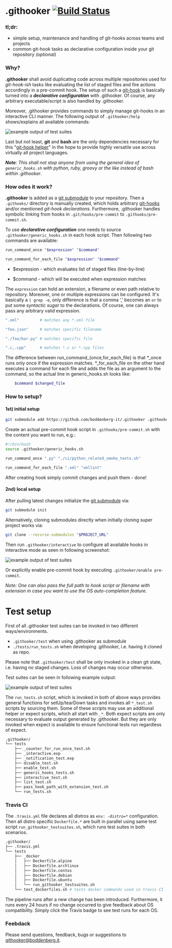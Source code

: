 # .githooker [![Build Status](https://travis-ci.com/boddenberg-it/.githooker.svg?branch=master)](https://travis-ci.com/boddenberg-it/.githooker)

### tl;dr: 

- simple setup, maintenance and handling of git-hooks across teams and projects
- common git-hook tasks as declarative configuration inside your git repository _(optional)_

### Why?

**.githooker** shall avoid duplicating code across multiple repositories used for _git-hook-ish_ tasks like evaluating the list of staged files and fire actions accordingly in a pre-commit hook. The setup of such a [git-hook](https://git-scm.com/docs/githooks) is basically turned into a **_declarative configuration_** with .githooker. Of course, any arbitrary executable/script is also handled by .githooker.

Moreover, .githooker provides commands to simply manage git-hooks in an interactive CLI manner. The following output of `.githooker/help` shows/explains all available commands:

![example output of test suites](https://boddenberg.it/github_pics/githooker/help_log.png)

Last but not least, **git** and **bash** are the only dependencies necessary for this "[git-hook helper](https://git-scm.com/docs/githooks)" in the hope to provide highly versatile use across virtually all project languages.

_***Note***: This shall not stop anyone from using the general idea of `generic_hooks.sh` with python, ruby, groovy or the like instead of bash within .githooker_.

### How odes it work?

**.githooker** is added as a [git submodule](https://git-scm.com/docs/git-submodule) to your repository. Then a `.githooks/` directory is manually created, which holds arbitrary [git-hooks](https://git-scm.com/docs/githooks) and/or mentioned _git-hook declarations_. Furthermore, .githooker handles symbolic linking from hooks in `.git/hooks/pre-commit` to `.githooks/pre-commit.sh`.

To use **_declarative configuration_** one needs to source `.githooker/generic_hooks.sh` in each hook script. Then following two commands are available:

```bash
run_command_once "$expression" "$command"

run_command_for_each_file "$expression" "$command"
```

- $expression - which evaluates list of staged files (line-by-line)

- $command - which will be executed when expression matches

The `expression` can hold an extension, a filename or even path relative to repository. Moreover, one or multiple expressions can be configured. It's basically a `| grep -e`, only difference is that a comma ',' becomes an `or` to put some _syntactic sugar_ to the declarations. Of course, one can always pass any arbitrary valid expression.

```bash
".xml"         # matches any *.xml file

"foo.json"     # matches specific filename

"./foo/bar.py" # matches specific file

".c,.cpp"      # matches *.c or *.cpp files
```

The difference between run_command_{once,for_each_file} is that *_once runs only once if the expression matches. *_for_each_file on the other hand executes a command for each file and adds the file as an argument to the command, so the actual line in generic_hooks.sh looks like:

```bash
    $command $changed_file
```

### How to setup?

#### 1st) initial setup 

```bash
git submodule add https://github.com/boddenberg-it/.githooker .githooker
```

Create an actual pre-commit hook script in `.githooks/pre-commit.sh` with the content you want to run, e.g.:

```bash
#!/bin/bash
source .githooker/generic_hooks.sh

run_command_once ".py" "./ci/python_related_smoke_tests.sh"

run_command_for_each_file ".xml" "xmllint"
```

After creating hook simply commit changes and push them - done!

#### 2nd) local setup

After pulling latest changes initialize the [git submodule](https://git-scm.com/docs/git-submodule) via:

```bash
git submodule init
```

Alternatively, cloning submodules directly when initially cloning super project works via:

```bash
git clone --recurse-submodules "$PROJECT_URL"
```

Then run `.githooker/interactive` to configure all available hooks in interactive mode as seen in following screenshot:

![example output of test suites](https://boddenberg.it/github_pics/githooker/interactive_log.png)

Or explicitly enable pre-commit hook by executing `.githooker/enable pre-commit`.

_Note: One can also pass the full path to hook script or filename with extension in case you want to use the OS auto-completion feature._


# Test setup

First of all .githooker test suites can be invoked in two different ways/environments.

- `.githooker/test` when using .githooker as submodule
- `./tests/run_tests.sh` when developing .githooker, i.e. having it cloned as repo.

Please note that `.githooker/test` shall be only invoked in a clean git state, i.e. having no staged changes. Loss of changes may occur otherwise.

Test suites can be seen in following example output:

![example output of test suites](https://boddenberg.it/github_pics/githooker/testsuites_log.png)

The `run_tests.sh` script, which is invoked in both of above ways provides general functions for setUp/tearDown tasks and invokes all `*_test.sh` scripts by sourcing them. Some of these scripts may use an additional helper or expect scripts, which all start with `_*`. Both expect scripts are only necessary to evaluate output generated by .githooker. But they are only invoked when expect is available to ensure functional tests run regardless of expect.

```bash
.githooker/
└── tests
    ├── _counter_for_run_once_test.sh
    ├── _interactive.exp
    ├── _notification_test.exp
    ├── disable_test.sh
    ├── enable_test.sh
    ├── generic_hooks_tests.sh
    ├── interactive_test.sh
    ├── list_test.sh
    ├── pass_hook_path_with_extension_test.sh
    └── run_tests.sh
```

### Travis CI

The `.travis.yml` file declares all distros as `env: -distro=*` configuration. Then all distro specific `Dockerfile.*` are built in parallel using same test script `run_githooker_testsuites.sh`, which runs test suites in both scenarios.

```bash
.githooker/
├── .travis.yml
└── tests
    ├── _docker
    │   ├── Dockerfile.alpine
    │   ├── Dockerfile.archlinux
    │   ├── Dockerfile.centos
    │   ├── Dockerfile.debian
    │   ├── Dockerfile.ubuntu
    │   └── run_githooker_testsuites.sh
    └── test_dockerfiles.sh # tests docker commands used in travis CI locally - sequentially though.
```

The pipeline runs after a new change has been introduced. Furthermore, it runs every 24 hours if no change occurred to give feedback about OS compatibility. Simply click the Travis badge to see test runs for each OS.

### Feebdack

Please send questions, feedback, bugs or suggestions to [githooker@boddenberg.it](mailto:githooker@boddenberg.it?subject=[.githooker]).
